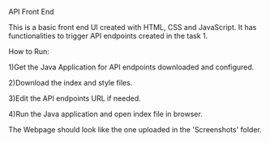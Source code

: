 API Front End

This is a basic front end UI created with HTML, CSS and JavaScript. It has functionalities to trigger API endpoints created in the task 1.

How to Run:

1)Get the Java Application for API endpoints downloaded and configured.

2)Download the index and style files. 

3)Edit the API endpoints URL if needed.

4)Run the Java application and open index file in browser.


The Webpage should look like the one uploaded in the 'Screenshots' folder.   